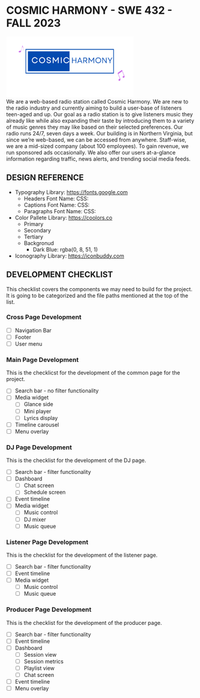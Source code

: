 # COSMIC HARMONY - SWE 432 - FALL 2023
![Alt text](assets/graphics/logo.png)<br>
We are a web-based radio station called Cosmic Harmony. We are new to the radio industry and currently aiming to build a user-base of listeners teen-aged and up. Our goal as a radio station is to give listeners music they already like while also expanding their taste by introducing them to a variety of music genres they may like based on their selected preferences. Our radio runs 24/7, seven days a week. Our building is in Northern Virginia, but since we’re web-based, we can be accessed from anywhere. Staff-wise, we are a mid-sized company (about 100 employees). To gain revenue, we run sponsored ads occasionally. We also offer our users at-a-glance information regarding traffic, news alerts, and trending social media feeds. 

## DESIGN REFERENCE
- Typography
    Library: https://fonts.google.com 
    - Headers
      Font Name: 
      CSS:     
    - Captions
      Font Name: 
      CSS: 
    - Paragraphs
      Font Name:
      CSS:
- Color Pallete
    Library: https://coolors.co
    - Primary
    - Secondary
    - Tertiary
    - Backgronud
       * Dark Blue: rgba(0, 8, 51, 1)
- Iconography
    Library: https://iconbuddy.com
## DEVELOPMENT CHECKLIST
This checklist covers the components we may need to build for the project.
It is going to be categorized and the file paths mentioned at the top of the list.

### Cross Page Development

- [ ] Navigation Bar
- [ ] Footer
- [ ] User menu

### Main Page Development
This is the checklicst for the development of the common page for the project.

- [ ] Search bar - no filter functionality
- [ ] Media widget
    - [ ] Glance side
    - [ ] Mini player
    - [ ] Lyrics display
- [ ] Timeline carousel
- [ ] Menu overlay

### DJ Page Development
This is the checklist for the development of the DJ page.

- [ ] Search bar - filter functionality
- [ ] Dashboard
    - [ ] Chat screen
    - [ ] Schedule screen
- [ ] Event timeline
- [ ] Media widget
    - [ ] Music control
    - [ ] DJ mixer
    - [ ] Music queue

### Listener Page Development
This is the checklist for the development of the listener page.

- [ ] Search bar - filter functionality
- [ ] Event timeline
- [ ] Media widget
    - [ ] Music control
    - [ ] Music queue

### Producer Page Development
This is the checklist for the development of the producer page.

- [ ] Search bar - filter functionality
- [ ] Event timeline
- [ ] Dashboard
    - [ ] Session view
    - [ ] Session metrics
    - [ ] Playlist view
    - [ ] Chat screen
- [ ] Event timeline
- [ ] Menu overlay